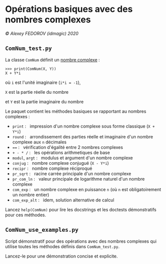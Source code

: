 **Opérations basiques avec des nombres complexes**
==================================================
_© Alexey FEDOROV (idmagic) 2020_

`ComNum_test.py`
---
La classe `ComNum` définit un [nombre complexe](https://en.wikipedia.org/wiki/Complex_number) :

    >>> print(ComNum(X, Y))
    X + Y*i

où `i` est l'unité imaginaire (`i*i = -1`),

`X` est la partie réelle du nombre

et `Y` est la partie imaginaire du nombre


Le paquet contient les méthodes basiques se rapportant au nombres complexes :

  *  `print` :&nbsp;&nbsp;  impression d'un nombre complexe sous forme classique (`X + Y*i`)
  *  `round` :&nbsp;&nbsp;  arrondissement des parties réelle et imaginaire d'un nombre complexe aux `n` décimales
  *  `==` :&nbsp;&nbsp;  vérification d'égalité entre 2 nombres complexes
  *  `+ - * /` :&nbsp;&nbsp;  les opérations arithmetiques de base
  *  `modul`, `argt` :&nbsp;&nbsp;  modulus et argument d'un nombre complexe
  *  `conjug` :&nbsp;&nbsp;  nombre complexe conjugué (`X - Y*i`)
  *  `recipr` :&nbsp;&nbsp;  nombre complexe réciproqué
  *  `pr_sqrt` :&nbsp;&nbsp;  racine carrée principale d'un nombre complexe
  *  `pr_com_ln` :&nbsp;&nbsp;  valeur principale de logarithme naturel d'un nombre complexe
  *  `com_exp` :&nbsp;&nbsp;  un nombre complexe en puissance `n` (où `n` est obligatoirement un nombre entier)
  *  `com_exp_alt` :&nbsp;&nbsp;  idem, solution alternative de calcul
  
Lancez `help(ComNum)` pour lire les docstrings et les doctests démonstratifs pour ces méthodes.


`ComNum_use_examples.py`
---
Script démonstratif pour des opérations avec des nombres complexes qui utilise toutes les méthodes définis dans `ComNum_test.py`.

Lancez-le pour une démonstration concise et explicite.
